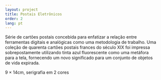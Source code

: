 ```yaml
---
layout: project
title: Postais Eletrônicos
order: 2
lang: pt
---
```


Série de cartões postais concebida para enfatizar a relação entre ferramentas digitais e analógicas como uma metodologia de trabalho. Uma coleção de quarenta cartões postais frances do século XIX foi impressa sobrepostamente utilizando tinta azul fluorescente como uma metáfora para a tela, fornecendo um novo significado para um conjunto de objetos de vida expirada.

<p class="specifications">9 × 14cm, serigrafia em 2 cores</p>